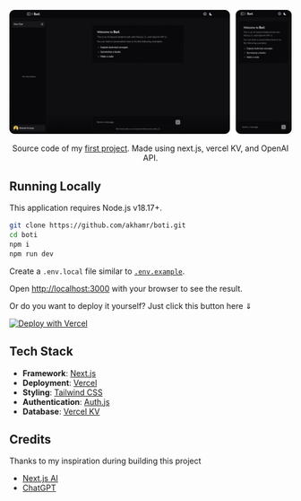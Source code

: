 <p align="center">
  <img src="/public/preview.png" alt='preview'>
</p>
<p align="center">
  Source code of my <a href='https://boti.akhamr.me'>first project</a>. Made using next.js, vercel KV, and OpenAI API.
</p>

## Running Locally

This application requires Node.js v18.17+.

```bash
git clone https://github.com/akhamr/boti.git
cd boti
npm i
npm run dev
```

Create a `.env.local` file similar to [`.env.example`](https://github.com/akhamr/boti/blob/master/.env.example).

Open [http://localhost:3000](http://localhost:3000) with your browser to see the result.

Or do you want to deploy it yourself? Just click this button here &dArr;

[![Deploy with Vercel](https://vercel.com/button)](https://vercel.com/new/clone?repository-url=https%3A%2F%2Fgithub.com%2Fakhamr%2Fboti&env=OPENAI_API_KEY,AUTH_GITHUB_ID,AUTH_GITHUB_SECRET,AUTH_SECRET&envDescription=How%20to%20get%20this%20env%20vars%3F&envLink=https%3A%2F%2Fgithub.com%2Fakhamr%2Fboti%2Fblob%2Fmaster%2F.env.example&demo-title=OpenAI%20Clone&demo-description=Built%20with%20Next.js%2C%20Vercel%20KV%2C%20OpenAI%20API%2C%20and%20a%20lot%20of%20stress...&demo-url=https%3A%2F%2Fboti.akhamr.me&demo-image=https%3A%2F%2Fboti.akhamr.me%2Fdemo.png&stores=[{%22type%22:%22kv%22}])

## Tech Stack

-   **Framework**: [Next.js](https://nextjs.org/)
-   **Deployment**: [Vercel](https://vercel.com)
-   **Styling**: [Tailwind CSS](https://tailwindcss.com)
-   **Authentication**: [Auth.js](https://authjs.dev/)
-   **Database**: [Vercel KV](https://vercel.com/docs/storage/vercel-kv)

## Credits

Thanks to my inspiration during building this project

-   [Next.js AI](https://sdk.vercel.ai/)
-   [ChatGPT](https://platform.openai.com/)
